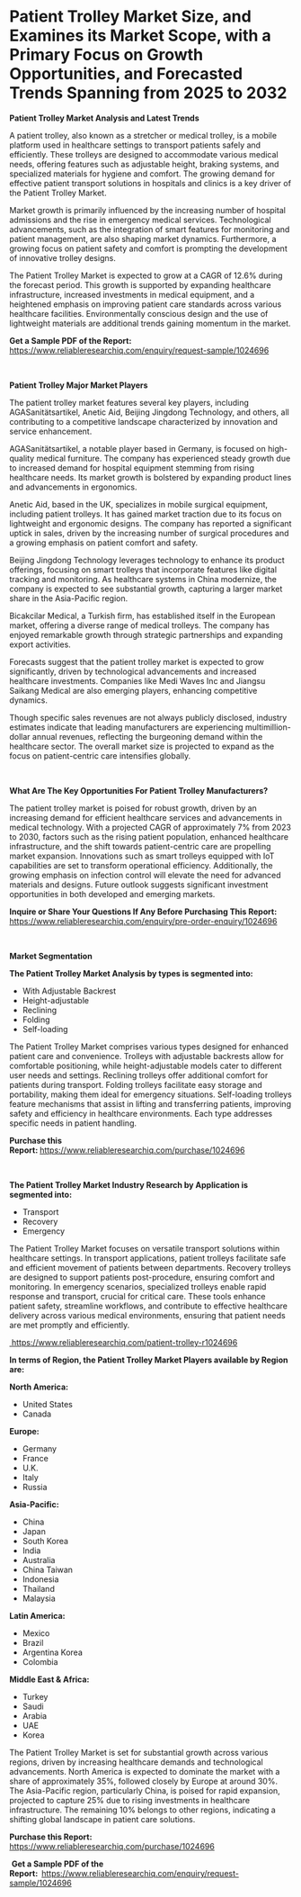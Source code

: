 <p><h1>Patient Trolley Market Size, and Examines its Market Scope, with a Primary Focus on Growth Opportunities, and Forecasted Trends Spanning from 2025 to 2032</h1></p><p><strong>Patient Trolley Market Analysis and Latest Trends</strong></p>
<p><p>A patient trolley, also known as a stretcher or medical trolley, is a mobile platform used in healthcare settings to transport patients safely and efficiently. These trolleys are designed to accommodate various medical needs, offering features such as adjustable height, braking systems, and specialized materials for hygiene and comfort. The growing demand for effective patient transport solutions in hospitals and clinics is a key driver of the Patient Trolley Market.</p><p>Market growth is primarily influenced by the increasing number of hospital admissions and the rise in emergency medical services. Technological advancements, such as the integration of smart features for monitoring and patient management, are also shaping market dynamics. Furthermore, a growing focus on patient safety and comfort is prompting the development of innovative trolley designs.</p><p>The Patient Trolley Market is expected to grow at a CAGR of 12.6% during the forecast period. This growth is supported by expanding healthcare infrastructure, increased investments in medical equipment, and a heightened emphasis on improving patient care standards across various healthcare facilities. Environmentally conscious design and the use of lightweight materials are additional trends gaining momentum in the market.</p></p>
<p><strong>Get a Sample PDF of the Report:&nbsp;</strong> <a href="https://www.reliableresearchiq.com/enquiry/request-sample/1024696?utm_campaign=2282&utm_medium=2&utm_source=Github&utm_content=ia&utm_term=17042025&utm_id=patient-trolley">https://www.reliableresearchiq.com/enquiry/request-sample/1024696</a></p>
<p>&nbsp;</p>
<p><strong>Patient Trolley Major Market Players</strong></p>
<p><p>The patient trolley market features several key players, including AGASanitätsartikel, Anetic Aid, Beijing Jingdong Technology, and others, all contributing to a competitive landscape characterized by innovation and service enhancement.</p><p>AGASanitätsartikel, a notable player based in Germany, is focused on high-quality medical furniture. The company has experienced steady growth due to increased demand for hospital equipment stemming from rising healthcare needs. Its market growth is bolstered by expanding product lines and advancements in ergonomics.</p><p>Anetic Aid, based in the UK, specializes in mobile surgical equipment, including patient trolleys. It has gained market traction due to its focus on lightweight and ergonomic designs. The company has reported a significant uptick in sales, driven by the increasing number of surgical procedures and a growing emphasis on patient comfort and safety.</p><p>Beijing Jingdong Technology leverages technology to enhance its product offerings, focusing on smart trolleys that incorporate features like digital tracking and monitoring. As healthcare systems in China modernize, the company is expected to see substantial growth, capturing a larger market share in the Asia-Pacific region.</p><p>Bicakcilar Medical, a Turkish firm, has established itself in the European market, offering a diverse range of medical trolleys. The company has enjoyed remarkable growth through strategic partnerships and expanding export activities.</p><p>Forecasts suggest that the patient trolley market is expected to grow significantly, driven by technological advancements and increased healthcare investments. Companies like Medi Waves Inc and Jiangsu Saikang Medical are also emerging players, enhancing competitive dynamics.</p><p>Though specific sales revenues are not always publicly disclosed, industry estimates indicate that leading manufacturers are experiencing multimillion-dollar annual revenues, reflecting the burgeoning demand within the healthcare sector. The overall market size is projected to expand as the focus on patient-centric care intensifies globally.</p></p>
<p>&nbsp;</p>
<p><strong>What Are The Key Opportunities For Patient Trolley Manufacturers?</strong></p>
<p><p>The patient trolley market is poised for robust growth, driven by an increasing demand for efficient healthcare services and advancements in medical technology. With a projected CAGR of approximately 7% from 2023 to 2030, factors such as the rising patient population, enhanced healthcare infrastructure, and the shift towards patient-centric care are propelling market expansion. Innovations such as smart trolleys equipped with IoT capabilities are set to transform operational efficiency. Additionally, the growing emphasis on infection control will elevate the need for advanced materials and designs. Future outlook suggests significant investment opportunities in both developed and emerging markets.</p></p>
<p><strong>Inquire or Share Your Questions If Any Before Purchasing This Report:</strong> <a href="https://www.reliableresearchiq.com/enquiry/pre-order-enquiry/1024696?utm_campaign=2282&utm_medium=2&utm_source=Github&utm_content=ia&utm_term=17042025&utm_id=patient-trolley">https://www.reliableresearchiq.com/enquiry/pre-order-enquiry/1024696</a></p>
<p>&nbsp;</p>
<p><strong>Market Segmentation</strong></p>
<p><strong>The Patient Trolley Market Analysis by types is segmented into:</strong></p>
<p><ul><li>With Adjustable Backrest</li><li>Height-adjustable</li><li>Reclining</li><li>Folding</li><li>Self-loading</li></ul></p>
<p><p>The Patient Trolley Market comprises various types designed for enhanced patient care and convenience. Trolleys with adjustable backrests allow for comfortable positioning, while height-adjustable models cater to different user needs and settings. Reclining trolleys offer additional comfort for patients during transport. Folding trolleys facilitate easy storage and portability, making them ideal for emergency situations. Self-loading trolleys feature mechanisms that assist in lifting and transferring patients, improving safety and efficiency in healthcare environments. Each type addresses specific needs in patient handling.</p></p>
<p><strong>Purchase this Report:&nbsp;</strong><a href="https://www.reliableresearchiq.com/purchase/1024696?utm_campaign=2282&utm_medium=2&utm_source=Github&utm_content=ia&utm_term=17042025&utm_id=patient-trolley">https://www.reliableresearchiq.com/purchase/1024696</a></p>
<p>&nbsp;</p>
<p><strong>The Patient Trolley Market Industry Research by Application is segmented into:</strong></p>
<p><ul><li>Transport</li><li>Recovery</li><li>Emergency</li></ul></p>
<p><p>The Patient Trolley Market focuses on versatile transport solutions within healthcare settings. In transport applications, patient trolleys facilitate safe and efficient movement of patients between departments. Recovery trolleys are designed to support patients post-procedure, ensuring comfort and monitoring. In emergency scenarios, specialized trolleys enable rapid response and transport, crucial for critical care. These tools enhance patient safety, streamline workflows, and contribute to effective healthcare delivery across various medical environments, ensuring that patient needs are met promptly and efficiently.</p></p>
<p><a href="https://www.reliableresearchiq.com/patient-trolley-r1024696?utm_campaign=2282&utm_medium=2&utm_source=Github&utm_content=ia&utm_term=17042025&utm_id=patient-trolley">&nbsp;https://www.reliableresearchiq.com/patient-trolley-r1024696</a></p>
<p><strong>In terms of Region, the Patient Trolley Market Players available by Region are:</strong></p>
<p>
    <p> <strong> North America: </strong>
        <ul>
            <li>United States</li>
            <li>Canada</li>
        </ul>
        </p> 
    <p> <strong> Europe: </strong>
        <ul>
            <li>Germany</li>
            <li>France</li>
            <li>U.K.</li>
            <li>Italy</li>
            <li>Russia</li>
        </ul>
        </p> 
    <p> <strong> Asia-Pacific: </strong>
        <ul>
            <li>China</li>
            <li>Japan</li>
            <li>South Korea</li>
            <li>India</li>
            <li>Australia</li>
            <li>China Taiwan</li>
            <li>Indonesia</li>
            <li>Thailand</li>
            <li>Malaysia</li>
        </ul>
        </p> 
    <p> <strong> Latin America: </strong>
        <ul>
            <li>Mexico</li>
            <li>Brazil</li>
            <li>Argentina Korea</li>
            <li>Colombia</li>
        </ul>
        </p> 
    <p> <strong> Middle East & Africa: </strong>
        <ul>
            <li>Turkey</li>
            <li>Saudi</li>
            <li>Arabia</li>
            <li>UAE</li>
            <li>Korea</li>
        </ul>
    </p>
    </p>
<p><p>The Patient Trolley Market is set for substantial growth across various regions, driven by increasing healthcare demands and technological advancements. North America is expected to dominate the market with a share of approximately 35%, followed closely by Europe at around 30%. The Asia-Pacific region, particularly China, is poised for rapid expansion, projected to capture 25% due to rising investments in healthcare infrastructure. The remaining 10% belongs to other regions, indicating a shifting global landscape in patient care solutions.</p></p>
<p><strong>Purchase this Report: </strong><a href="https://www.reliableresearchiq.com/purchase/1024696?utm_campaign=2282&utm_medium=2&utm_source=Github&utm_content=ia&utm_term=17042025&utm_id=patient-trolley">https://www.reliableresearchiq.com/purchase/1024696</a></p>
<p>&nbsp;<strong>Get a Sample PDF of the Report:&nbsp;&nbsp;</strong><a href="https://www.reliableresearchiq.com/enquiry/request-sample/1024696?utm_campaign=2282&utm_medium=2&utm_source=Github&utm_content=ia&utm_term=17042025&utm_id=patient-trolley">https://www.reliableresearchiq.com/enquiry/request-sample/1024696</a></p>
<p><strong></strong></p>
<p><p></p><p></p><p></p></p>